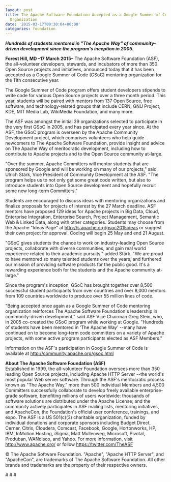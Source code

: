 ```yaml
---
layout: post
title: The Apache Software Foundation Accepted as a Google Summer of Code 2015 Mentoring
  Organization
date: '2015-03-17T09:30:04+00:00'
categories: foundation
---
```

<div> 
    <p><b><i>Hundreds of students mentored in &quot;The Apache Way&quot; of community-driven development since the program's inception in 2005.</i></b></p> 
    <p><b>Forest Hill, MD –17 March 2015–</b> The Apache Software Foundation (ASF), the all-volunteer developers, stewards, and incubators of more than 350 Open Source projects and initiatives, announced today that it has been accepted as a Google Summer of Code (GSoC) mentoring organization for the 11th consecutive year.</p> 
  </div> 
  <div> 
    <p>The Google Summer of Code program offers student developers stipends to write code for various Open Source projects over a three month period. This year, students will be paired with mentors from 137 Open Source, free software, and technology-related groups that include CERN, GNU Project, KDE, MIT Media Lab, WikiMedia Foundation, and many more. </p> 
    <p>The ASF was amongst the initial 39 organizations selected to participate in the very first GSoC in 2005, and has participated every year since. At the ASF, the GSoC program is overseen by the Apache Community Development project, which comprises volunteers who help guide newcomers to The Apache Software Foundation, provide insight and advice on The Apache Way of meritocratic development, including how to contribute to Apache projects and to the Open Source community at-large.</p> 
  </div> 
  <div> 
    <p>&quot;Over the summer, Apache Committers will mentor students that are sponsored by Google and will be working on many of our projects,&quot; said Ulrich Stärk, Vice President of Community Development at the ASF. &quot;The program helps us to not only get some great code written, but also to introduce students into Open Source development and hopefully recruit some new long-term Committers.&quot;</p> 
    <p>Students are encouraged to discuss ideas with mentoring organizations and finalize proposals for projects of interest by the 27 March deadline. ASF mentors have proposed 129 ideas for Apache projects in Big Data, Cloud, Enterprise Integration, Enterprise Search, Project Management, Semantic Web &amp; Linked Data, along with other categories. Students may choose from the Apache &quot;Ideas Page&quot; at <a href="http://s.apache.org/gsoc2015ideas">http://s.apache.org/gsoc2015ideas</a> or suggest their own project for approval. Coding will begin 25 May and end 21 August.</p> 
  </div> 
  <p>&quot;GSoC gives students the chance to work on industry-leading Open Source projects, collaborate with diverse communities, and gain real world experience related to their academic pursuits,&quot; added Stärk. &quot;We are proud to have mentored so many talented students over the years, and furthered our mission of providing software products for the public good. It's a rewarding experience both for the students and the Apache community at-large.&quot;</p> 
  <p>Since the program's inception, GSoC has brought together over 8,500 successful student participants from over countries and over 8,000 mentors from 109 countries worldwide to produce over 55 million lines of code.</p> 
  <p>&quot;Being accepted once again as a Google Summer of Code mentoring organization reinforces The Apache Software Foundation's leadership in community-driven development,&quot; said ASF Vice Chairman Greg Stein, who, in 2005 co-created the GSoC program while working at Google. &quot;Hundreds of students have been mentored in 'The Apache Way' --many have continued on to become long-term code committers on a variety of Apache projects, with some active program participants elected as ASF Members.&quot;</p> 
  <p>Information on the ASF's participation in Google Summer of Code is available at <a href="http://community.apache.org/gsoc.html">http://community.apache.org/gsoc.html</a> </p> 
  <div><b>About The Apache Software Foundation (ASF)</b></div> 
  <div>Established in 1999, the all-volunteer Foundation oversees more than 350 leading Open Source projects, including Apache HTTP Server --the world's most popular Web server software. Through the ASF's meritocratic process known as &quot;The Apache Way,&quot; more than 500 individual Members and 4,500 Committers successfully collaborate to develop freely available enterprise-grade software, benefiting millions of users worldwide: thousands of software solutions are distributed under the Apache License; and the community actively participates in ASF mailing lists, mentoring initiatives, and ApacheCon, the Foundation's official user conference, trainings, and expo. The ASF is a US 501(c)(3) charitable organization, funded by individual donations and corporate sponsors including Budget Direct, Cerner, Citrix, Cloudera, Comcast, Facebook, Google, Hortonworks, HP, IBM, InMotion Hosting, iSigma, Matt Mullenweg, Microsoft, Pivotal, Produban, WANdisco, and Yahoo. For more information, visit <a href="http://www.apache.org/">http://www.apache.org/</a> or follow <a href="https://twitter.com/TheASF">https://twitter.com/TheASF</a></div> 
  <div> 
    <p>© The Apache Software Foundation. &quot;Apache&quot;, &quot;Apache HTTP Server&quot;, and &quot;ApacheCon&quot;, are trademarks of The Apache Software Foundation. All other brands and trademarks are the property of their respective owners.</p> 
    <p># # #</p> 
  </div>
